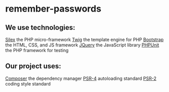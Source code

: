 # remember-passwords

## We use technologies: ##
[Silex](http://silex.sensiolabs.org/) the PHP micro-framework
[Twig](http://twig.sensiolabs.org/) the template engine for PHP
[Bootstrap](http://getbootstrap.com/) the HTML, CSS, and JS framework
[JQuery](http://jquery.com/) the JavaScript library
[PHPUnit](https://phpunit.de/) the PHP framework for testing

## Our project uses: ##
[Composer](https://getcomposer.org/) the dependency manager
[PSR-4](http://www.php-fig.org/psr/psr-4/) autoloading standard
[PSR-2](http://www.php-fig.org/psr/psr-2/) coding style standard